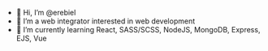 - 👋 Hi, I’m @erebiel
- 👀 I’m a web integrator interested in web development
- 🌱 I’m currently learning React, SASS/SCSS, NodeJS, MongoDB, Express, EJS, Vue
